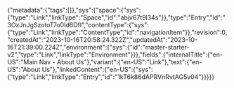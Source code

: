 {"metadata":{"tags":[]},"sys":{"space":{"sys":{"type":"Link","linkType":"Space","id":"abjv67t9l34s"}},"type":"Entry","id":"3OzJnJgSzotoT7o0Id6DfI","contentType":{"sys":{"type":"Link","linkType":"ContentType","id":"navigationItem"}},"revision":0,"createdAt":"2023-10-16T20:58:24.322Z","updatedAt":"2023-10-16T21:39:00.224Z","environment":{"sys":{"id":"master-starter-v2","type":"Link","linkType":"Environment"}}},"fields":{"internalTitle":{"en-US":"Main Nav - About Us"},"variant":{"en-US":"Link"},"text":{"en-US":"About Us"},"linkedContent":{"en-US":{"sys":{"type":"Link","linkType":"Entry","id":"1kT6k86dAPRVnRvtAG5v04"}}}}}
